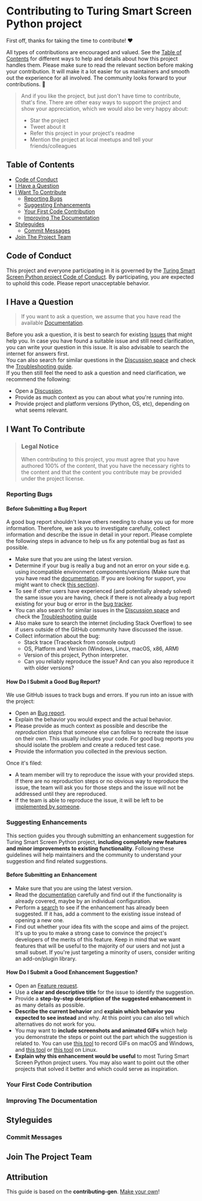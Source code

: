<!-- omit in toc -->

# Contributing to Turing Smart Screen Python project

First off, thanks for taking the time to contribute! ❤️

All types of contributions are encouraged and valued. See the [Table of Contents](#table-of-contents) for different ways
to help and details about how this project handles them. Please make sure to read the relevant section before making
your contribution. It will make it a lot easier for us maintainers and smooth out the experience for all involved. The
community looks forward to your contributions. 🎉

> And if you like the project, but just don't have time to contribute, that's fine. There are other easy ways to support
> the project and show your appreciation, which we would also be very happy about:
> - Star the project
> - Tweet about it
> - Refer this project in your project's readme
> - Mention the project at local meetups and tell your friends/colleagues

<!-- omit in toc -->

## Table of Contents

- [Code of Conduct](#code-of-conduct)
- [I Have a Question](#i-have-a-question)
- [I Want To Contribute](#i-want-to-contribute)
    - [Reporting Bugs](#reporting-bugs)
    - [Suggesting Enhancements](#suggesting-enhancements)
    - [Your First Code Contribution](#your-first-code-contribution)
    - [Improving The Documentation](#improving-the-documentation)
- [Styleguides](#styleguides)
    - [Commit Messages](#commit-messages)
- [Join The Project Team](#join-the-project-team)

## Code of Conduct

This project and everyone participating in it is governed by the
[Turing Smart Screen Python project Code of Conduct](https://github.com/mathoudebine/turing-smart-screen-pythonblob/master/CODE_OF_CONDUCT.md).
By participating, you are expected to uphold this code. Please report unacceptable behavior.

## I Have a Question

> If you want to ask a question, we assume that you have read the
> available [Documentation](https://github.com/mathoudebine/turing-smart-screen-python/wiki).

Before you ask a question, it is best to search for
existing [Issues](https://github.com/mathoudebine/turing-smart-screen-python/issues) that might help you. In case you
have found a suitable issue and still need clarification, you can write your question in this issue. It is also
advisable to search the internet for answers first.  
You can also search for similar questions in
the [Discussion space](https://github.com/mathoudebine/turing-smart-screen-python/discussions/) and check
the [Troubleshooting guide](https://github.com/mathoudebine/turing-smart-screen-python/wiki/Troubleshooting).  
If you then still feel the need to ask a question and need clarification, we recommend the following:

- Open a [Discussion](https://github.com/mathoudebine/turing-smart-screen-python/discussions/new).
- Provide as much context as you can about what you're running into.
- Provide project and platform versions (Python, OS, etc), depending on what seems relevant.

## I Want To Contribute

> ### Legal Notice <!-- omit in toc -->
> When contributing to this project, you must agree that you have authored 100% of the content, that you have the
> necessary rights to the content and that the content you contribute may be provided under the project license.

### Reporting Bugs

<!-- omit in toc -->

#### Before Submitting a Bug Report

A good bug report shouldn't leave others needing to chase you up for more information. Therefore, we ask you to
investigate carefully, collect information and describe the issue in detail in your report. Please complete the
following steps in advance to help us fix any potential bug as fast as possible.

- Make sure that you are using the latest version.
- Determine if your bug is really a bug and not an error on your side e.g. using incompatible environment
  components/versions (Make sure that you have read
  the [documentation](https://github.com/mathoudebine/turing-smart-screen-python/wiki). If you are looking for support,
  you might want to check [this section](#i-have-a-question)).
- To see if other users have experienced (and potentially already solved) the same issue you are having, check if there
  is not already a bug report existing for your bug or error in
  the [bug tracker](https://github.com/mathoudebine/turing-smart-screen-pythonissues?q=label%3Abug).
- You can also search for similar issues in
  the [Discussion space](https://github.com/mathoudebine/turing-smart-screen-python/discussions/) and check
  the [Troubleshooting guide](https://github.com/mathoudebine/turing-smart-screen-python/wiki/Troubleshooting)
- Also make sure to search the internet (including Stack Overflow) to see if users outside of the GitHub community have
  discussed the issue.
- Collect information about the bug:
    - Stack trace (Traceback from console output)
    - OS, Platform and Version (Windows, Linux, macOS, x86, ARM)
    - Version of this project, Python interpreter.
    - Can you reliably reproduce the issue? And can you also reproduce it with older versions?

<!-- omit in toc -->

#### How Do I Submit a Good Bug Report?

We use GitHub issues to track bugs and errors. If you run into an issue with the project:

- Open an [Bug report](https://github.com/mathoudebine/turing-smart-screen-python/issues/new).
- Explain the behavior you would expect and the actual behavior.
- Please provide as much context as possible and describe the *reproduction steps* that someone else can follow to
  recreate the issue on their own. This usually includes your code. For good bug reports you should isolate the problem
  and create a reduced test case.
- Provide the information you collected in the previous section.

Once it's filed:

- A team member will try to reproduce the issue with your provided steps. If there are no reproduction steps or no
  obvious way to reproduce the issue, the team will ask you for those steps and the issue will not be addressed until
  they are reproduced.
- If the team is able to reproduce the issue, it will be left to
  be [implemented by someone](#your-first-code-contribution).

### Suggesting Enhancements

This section guides you through submitting an enhancement suggestion for Turing Smart Screen Python project, **including
completely new features and minor improvements to existing functionality**. Following these guidelines will help
maintainers and the community to understand your suggestion and find related suggestions.

<!-- omit in toc -->

#### Before Submitting an Enhancement

- Make sure that you are using the latest version.
- Read the [documentation](https://github.com/mathoudebine/turing-smart-screen-python/wiki) carefully and find out if
  the functionality is already covered, maybe by an individual configuration.
- Perform a [search](https://github.com/mathoudebine/turing-smart-screen-python/issues) to see if the enhancement has
  already been suggested. If it has, add a comment to the existing issue instead of opening a new one.
- Find out whether your idea fits with the scope and aims of the project. It's up to you to make a strong case to
  convince the project's developers of the merits of this feature. Keep in mind that we want features that will be
  useful to the majority of our users and not just a small subset. If you're just targeting a minority of users,
  consider writing an add-on/plugin library.

<!-- omit in toc -->

#### How Do I Submit a Good Enhancement Suggestion?

- Open an [Feature request](https://github.com/mathoudebine/turing-smart-screen-python/issues/new).
- Use a **clear and descriptive title** for the issue to identify the suggestion.
- Provide a **step-by-step description of the suggested enhancement** in as many details as possible.
- **Describe the current behavior** and **explain which behavior you expected to see instead** and why. At this point
  you can also tell which alternatives do not work for you.
- You may want to **include screenshots and animated GIFs** which help you demonstrate the steps or point out the part
  which the suggestion is related to. You can use [this tool](https://www.cockos.com/licecap/) to record GIFs on macOS
  and Windows, and [this tool](https://github.com/colinkeenan/silentcast)
  or [this tool](https://github.com/GNOME/byzanz) on
  Linux. <!-- this should only be included if the project has a GUI -->
- **Explain why this enhancement would be useful** to most Turing Smart Screen Python project users. You may also want
  to point out the other projects that solved it better and which could serve as inspiration.

### Your First Code Contribution

<!-- TODO
include Setup of env, IDE and typical getting started instructions?

-->

### Improving The Documentation

<!-- TODO
Updating, improving and correcting the documentation

-->

## Styleguides

### Commit Messages

<!-- TODO

-->

## Join The Project Team

<!-- TODO -->

<!-- omit in toc -->

## Attribution

This guide is based on the **contributing-gen**. [Make your own](https://github.com/bttger/contributing-gen)!
